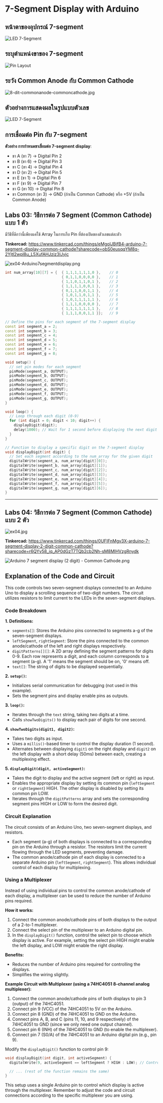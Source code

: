 # 7-Segment Display with Arduino

## หน้าตาของอุปกรณ์ 7-segment

![LED 7-Segment](files/img/hardwarebro.png)

## ระบุตำแหน่งขาของ 7-segment

![Pin Layout](files/img/7seg_withleg.png)

## ระวัง Common Anode กับ Common Cathode

![8-dit-commonanode-commoncathode.jpg](files/img/8-dit-commonanode-commoncathode.jpg)

## ตัวอย่างการแสดงผลในรูปแบบตัวเลข

![LED 7-Segment](files/img/Seven-segment-display.png)

## การเชื่อมต่อ Pin กับ 7-segment

**ตัวอย่าง การกำหนดขาเชื่อมต่อ 7-segment display**:

- ขา A (ขา 7) → Digital Pin 2
- ขา B (ขา 6) → Digital Pin 3
- ขา C (ขา 4) → Digital Pin 4
- ขา D (ขา 2) → Digital Pin 5
- ขา E (ขา 1) → Digital Pin 6
- ขา F (ขา 9) → Digital Pin 7
- ขา G (ขา 10) → Digital Pin 8
- ขา Common (ขา 3) → GND (ถ้าเป็น Common Cathode) หรือ +5V (ถ้าเป็น Common Anode)

## Labs 03: วิธีการต่อ 7 Segment (Common Cathode) แบบ 1 ตัว

มีวิธีที่ดีกว่านี้เพียงแค่ใช้ Array ในการเก็บ Pin ที่ต้องเปิดของตัวเลขแต่ละตัว

**Tinkercad:**
https://www.tinkercad.com/things/eMgolJBjfB4-arduino-7-segment-display-common-cathode?sharecode=obS0eusqqYM8q-2Yjtl2wpl8u_L5XufAHJziz3IJyjc

![ex04-Arduino7segmentdisplay.png](files/img/ex04-Arduino7segmentdisplay.png)

```cpp
int num_array[10][7] = {  { 1,1,1,1,1,1,0 },    // 0
                          { 0,1,1,0,0,0,0 },    // 1
                          { 1,1,0,1,1,0,1 },    // 2
                          { 1,1,1,1,0,0,1 },    // 3
                          { 0,1,1,0,0,1,1 },    // 4
                          { 1,0,1,1,0,1,1 },    // 5
                          { 1,0,1,1,1,1,1 },    // 6
                          { 1,1,1,0,0,0,0 },    // 7
                          { 1,1,1,1,1,1,1 },    // 8
                          { 1,1,1,0,0,1,1 }};   // 9

// Define the pins for each segment of the 7-segment display
const int segment_a = 2; 
const int segment_b = 3; 
const int segment_c = 4;
const int segment_d = 5;
const int segment_e = 6;
const int segment_f = 7;
const int segment_g = 8;

void setup() { 
  // set pin modes for each segment
  pinMode(segment_a, OUTPUT);   
  pinMode(segment_b, OUTPUT);   
  pinMode(segment_c, OUTPUT);   
  pinMode(segment_d, OUTPUT);   
  pinMode(segment_e, OUTPUT);   
  pinMode(segment_f, OUTPUT);   
  pinMode(segment_g, OUTPUT);   
}

void loop() {
  // Loop through each digit (0-9)
  for (int digit = 0; digit < 10; digit++) {
    displayDigit(digit);
    delay(1000); // Wait for 1 second before displaying the next digit
  }
}

// Function to display a specific digit on the 7-segment display
void displayDigit(int digit) {
  // Set each segment according to the num_array for the given digit
  digitalWrite(segment_a, num_array[digit][0]);
  digitalWrite(segment_b, num_array[digit][1]);
  digitalWrite(segment_c, num_array[digit][2]);
  digitalWrite(segment_d, num_array[digit][3]);
  digitalWrite(segment_e, num_array[digit][4]);
  digitalWrite(segment_f, num_array[digit][5]);
  digitalWrite(segment_g, num_array[digit][6]);
}
```

---

## Labs 04: วิธีการต่อ 7 Segment (Common Cathode) แบบ 2 ตัว

![ex04.jpg](files/img/ex04.jpg)

**Tinkercad:**
https://www.tinkercad.com/things/0UFIFnMgv3X-arduino-7-segment-display-2-digit-common-cathode?sharecode=r6QYv58_iq_AP0dGzT7TQb2cb2Nh-sM8MlHVzgRnydk

![Arduino 7 segment display (2 digit) - Common Cathode.png](files/img/Arduino%207%20segment%20display%20%282%20digit%29%20-%20Common%20Cathode.png)

## Explanation of the Code and Circuit

This code controls two seven-segment displays connected to an Arduino Uno to display a scrolling sequence of two-digit
numbers. The circuit utilizes resistors to limit current to the LEDs in the seven-segment displays.

### Code Breakdown

**1. Definitions:**

- `segments[]`: Stores the Arduino pins connected to segments a-g of the seven-segment displays.
- `leftSegment`, `rightSegment`: Store the pins connected to the common anode/cathode of the left and right displays
  respectively.
- `digitPatterns[][]`: A 2D array defining the segment patterns for digits 0-9. Each row represents a digit, and each
  column corresponds to a segment (a-g). A '1' means the segment should be on, '0' means off.
- `text[]`: The string of digits to be displayed sequentially.

**2. `setup()`:**

- Initializes serial communication for debugging (not used in this example).
- Sets the segment pins and display enable pins as outputs.

**3. `loop()`:**

- Iterates through the `text` string, taking two digits at a time.
- Calls `showTwoDigits()` to display each pair of digits for one second.

**4. `showTwoDigits(digit1, digit2)`:**

- Takes two digits as input.
- Uses a `millis()`-based timer to control the display duration (1 second).
- Alternates between displaying `digit1` on the right display and `digit2` on the left display with a short delay (50ms)
  between each, creating a multiplexing effect.

**5. `displayDigit(digit, activeSegment)`:**

- Takes the digit to display and the active segment (left or right) as input.
- Enables the appropriate display by setting its common pin (`leftSegment` or `rightSegment`) HIGH. The other display is
  disabled by setting its common pin LOW.
- Iterates through the `digitPatterns` array and sets the corresponding segment pins HIGH or LOW to form the desired
  digit.

### Circuit Explanation

The circuit consists of an Arduino Uno, two seven-segment displays, and resistors.

- Each segment (a-g) of both displays is connected to a corresponding pin on the Arduino through a resistor. The
  resistors limit the current flowing through the LED segments, preventing damage.
- The common anode/cathode pin of each display is connected to a separate Arduino pin (`leftSegment`, `rightSegment`).
  This allows individual control of each display for multiplexing.

### Using a Multiplexer

Instead of using individual pins to control the common anode/cathode of each display, a multiplexer can be used to
reduce the number of Arduino pins required.

**How it works:**

1. Connect the common anode/cathode pins of both displays to the output of a 2-to-1 multiplexer.
2. Connect the select pin of the multiplexer to an Arduino digital pin.
3. In the `displayDigit()` function, control the select pin to choose which display is active. For example, setting the
   select pin HIGH might enable the left display, and LOW might enable the right display.

**Benefits:**

- Reduces the number of Arduino pins required for controlling the displays.
- Simplifies the wiring slightly.

**Example Circuit with Multiplexer (using a 74HC4051 8-channel analog multiplexer):**

1. Connect the common anode/cathode pins of both displays to pin 3 (output) of the 74HC4051.
2. Connect pin 9 (VCC) of the 74HC4051 to 5V on the Arduino.
3. Connect pin 8 (GND) of the 74HC4051 to GND on the Arduino.
4. Connect pins A, B, and C (pins 11, 10, and 9 respectively) of the 74HC4051 to GND (since we only need one output
   channel).
5. Connect pin 6 (INH) of the 74HC4051 to GND (to enable the multiplexer).
6. Connect pin 7 (S0/A) of the 74HC4051 to an Arduino digital pin (e.g., pin 9).

Modify the `displayDigit()` function to control pin 9:

```c++
void displayDigit(int digit, int activeSegment) {
  digitalWrite(9, activeSegment == leftSegment ? HIGH : LOW); // Control multiplexer select pin

  // ... (rest of the function remains the same)
}
```

This setup uses a single Arduino pin to control which display is active through the multiplexer. Remember to adjust the
code and circuit connections according to the specific multiplexer you are using.